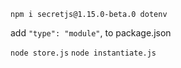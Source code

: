`npm i secretjs@1.15.0-beta.0 dotenv`

add `"type": "module"`, to package.json

`node store.js`
`node instantiate.js`

